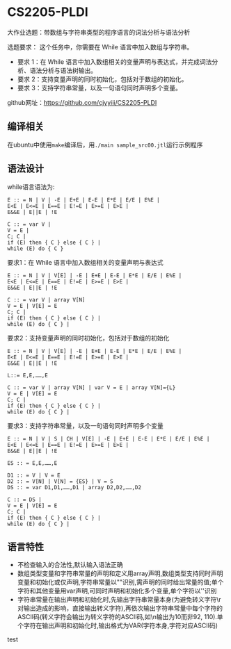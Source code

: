# CS2205-PLDI
大作业选题：带数组与字符串类型的程序语言的词法分析与语法分析 

选题要求： 这个任务中，你需要在 While 语言中加入数组与字符串。
- 要求 1：在 While 语言中加入数组相关的变量声明与表达式，并完成词法分析、语法分析与语法树输出。
- 要求 2：支持变量声明的同时初始化，包括对于数组的初始化。
- 要求 3：支持字符串常量，以及一句语句同时声明多个变量。

github网址：https://github.com/cjyyiii/CS2205-PLDI

## 编译相关
在ubuntu中使用```make```编译后，用```./main sample_src00.jtl```运行示例程序

## 语法设计

while语言语法为:

```
E :: = N | V | -E | E+E | E-E | E*E | E/E | E%E |
E<E | E<=E | E==E | E!=E | E>=E | E>E |
E&&E | E||E | !E

C :: = var V |
V = E |
C; C |
if (E) then { C } else { C } |
while (E) do { C }
```

要求1：在 While 语言中加入数组相关的变量声明与表达式
```
E :: = N | V | V[E] | -E | E+E | E-E | E*E | E/E | E%E |
E<E | E<=E | E==E | E!=E | E>=E | E>E |
E&&E | E||E | !E

C :: = var V | array V[N]
V = E | V[E] = E
C; C |
if (E) then { C } else { C } |
while (E) do { C } |
```

要求2：支持变量声明的同时初始化，包括对于数组的初始化
```
E :: = N | V | V[E] | -E | E+E | E-E | E*E | E/E | E%E |
E<E | E<=E | E==E | E!=E | E>=E | E>E |
E&&E | E||E | !E

L::= E,E,……,E

C :: = var V | array V[N] | var V = E | array V[N]={L}
V = E | V[E] = E
C; C |
if (E) then { C } else { C } |
while (E) do { C } |
```

要求3：支持字符串常量，以及一句语句同时声明多个变量
```
E :: = N | V | S | CH | V[E] | -E | E+E | E-E | E*E | E/E | E%E |
E<E | E<=E | E==E | E!=E | E>=E | E>E |
E&&E | E||E | !E

ES :: = E,E,……,E

D1 :: = V | V = E 
D2 :: = V[N] | V[N] = {ES} | V = S
DS :: = var D1,D1,……,D1 | array D2,D2,……,D2

C :: = DS |
V = E | V[E] = E
C; C |
if (E) then { C } else { C } |
while (E) do { C } |
```

## 语言特性
- 不检查输入的合法性,默认输入语法正确
- 数组类型变量和字符串常量的声明和定义用array声明,数组类型支持同时声明变量和初始化或仅声明,字符串常量以""识别,需声明的同时给出常量的值;单个字符和其他变量用var声明,可同时声明和初始化多个变量,单个字符以''识别
- 字符串常量在输出声明和初始化时,先输出字符串常量本身(为避免转义字符\r对输出造成的影响，直接输出转义字符),再依次输出字符串常量中每个字符的ASCII码(转义字符会输出为转义字符的ASCII码,如\n输出为10而非92, 110).单个字符在输出声明和初始化时,输出格式为VAR(字符本身,字符对应ASCII码)

test